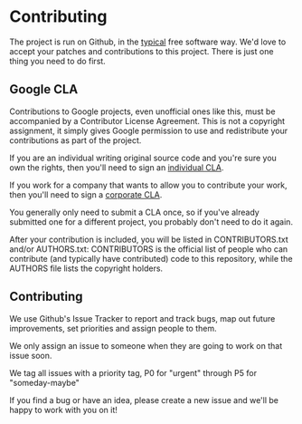 # Contributing

The project is run on Github, in the [typical](http://producingoss.com) free software way. 
We'd love to accept your patches and contributions to this project. 
There is just one thing you need to do first.

## Google CLA

Contributions to Google projects, even unofficial ones like this, must be accompanied by a Contributor License Agreement. 
This is not a copyright assignment, it simply gives Google permission to use and redistribute your contributions as part of the project.

If you are an individual writing original source code and you're sure you own the rights, then you'll need to sign an
[individual CLA](https://developers.google.com/open-source/cla/individual).

If you work for a company that wants to allow you to contribute your work, then you'll need to sign a [corporate CLA](https://developers.google.com/open-source/cla/corporate).

You generally only need to submit a CLA once, so if you've already submitted one for a different project, you probably don't need to do it again.

After your contribution is included, you will be listed in CONTRIBUTORS.txt and/or AUTHORS.txt: CONTRIBUTORS is the official list of people who can contribute (and typically have contributed) code to this repository, while the AUTHORS file lists the copyright holders.

## Contributing

We use Github's Issue Tracker to report and track bugs, map out future improvements, set priorities and assign people to them.

We only assign an issue to someone when they are going to work on that issue soon.

We tag all issues with a priority tag, P0 for "urgent" through P5 for "someday-maybe"

If you find a bug or have an idea, please create a new issue and we'll be happy to work with you on it!